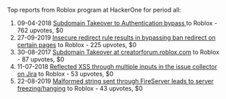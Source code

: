 Top reports from Roblox program at HackerOne for period all:

1. 09-04-2018 [Subdomain Takeover to Authentication bypass ](https://hackerone.com/reports/335330) to Roblox - 762 upvotes, $0
2. 27-09-2019 [Insecure redirect rule results in bypassing ban redirect on certain pages](https://hackerone.com/reports/703058) to Roblox - 225 upvotes, $0
3. 30-08-2017 [Subdomain Takeover at creatorforum.roblox.com](https://hackerone.com/reports/264494) to Roblox - 87 upvotes, $0
4. 11-07-2018 [Reflected XSS through multiple inputs in the issue collector on Jira](https://hackerone.com/reports/380354) to Roblox - 53 upvotes, $0
5. 22-08-2019 [Malformed string sent through FireServer leads to server freezing/hanging](https://hackerone.com/reports/679907) to Roblox - 43 upvotes, $0
